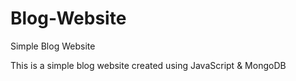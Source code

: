 # Blog-Website
Simple Blog Website

This is a simple blog website created using JavaScript & MongoDB
